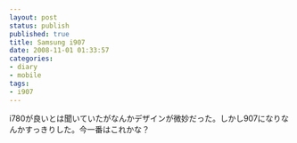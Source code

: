 ```yaml
---
layout: post
status: publish
published: true
title: Samsung i907
date: 2008-11-01 01:33:57
categories:
- diary
- mobile
tags:
- i907
---
```

i780が良いとは聞いていたがなんかデザインが微妙だった。しかし907になりなんかすっきりした。今一番はこれかな？
